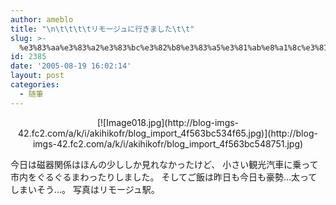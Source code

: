 ```yaml
---
author: ameblo
title: "\n\t\t\t\tリモージュに行きました\t\t"
slug: >-
  %e3%83%aa%e3%83%a2%e3%83%bc%e3%82%b8%e3%83%a5%e3%81%ab%e8%a1%8c%e3%81%8d%e3%81%be%e3%81%97%e3%81%9f-2
id: 2385
date: '2005-08-19 16:02:14'
layout: post
categories:
  - 随筆
---
```


<div align="center">[![Image018.jpg](http://blog-imgs-42.fc2.com/a/k/i/akihikofr/blog_import_4f563bc534f65.jpg)](http://blog-imgs-42.fc2.com/a/k/i/akihikofr/blog_import_4f563bc548751.jpg)</div>

今日は磁器関係はほんの少ししか見れなかったけど、 小さい観光汽車に乗って市内をぐるぐるまわったりしました。 そしてご飯は昨日も今日も豪勢…太ってしまいそう…。 写真はリモージュ駅。
